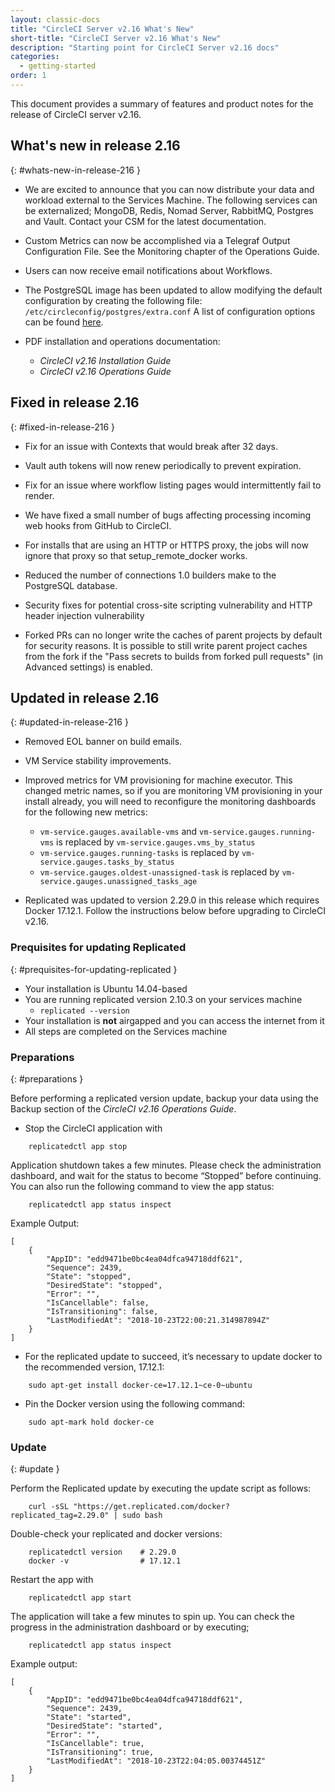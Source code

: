 ```yaml
---
layout: classic-docs
title: "CircleCI Server v2.16 What's New"
short-title: "CircleCI Server v2.16 What's New"
description: "Starting point for CircleCI Server v2.16 docs"
categories:
  - getting-started
order: 1
---
```


This document provides a summary of features and product notes for the release of CircleCI server v2.16.

## What's new in release 2.16
{: #whats-new-in-release-216 }

- We are excited to announce that you can now distribute your data and workload external to the Services Machine. The following services can be externalized; MongoDB, Redis, Nomad Server, RabbitMQ, Postgres and Vault. Contact your CSM for the latest documentation.

- Custom Metrics can now be accomplished via a Telegraf Output Configuration File. See the Monitoring chapter of the Operations Guide.

- Users can now receive email notifications about Workflows.

- The PostgreSQL image has been updated to allow modifying the default configuration by creating the following file: `/etc/circleconfig/postgres/extra.conf`  A list of configuration options can be found [here](https://github.com/circleci/postgres-docker/blob/da250f226be17afdde923c08f2af6fe63ceec99e/postgresql.conf).

- PDF installation and operations documentation:
   - *CircleCI v2.16 Installation Guide*
   - *CircleCI v2.16 Operations Guide*

## Fixed in release 2.16
{: #fixed-in-release-216 }

- Fix for an issue with Contexts that would break after 32 days.

- Vault auth tokens will now renew periodically to prevent expiration.

- Fix for an issue where workflow listing pages would intermittently fail to render.

- We have fixed a small number of bugs affecting processing incoming web hooks from GitHub to CircleCI.

- For installs that are using an HTTP or HTTPS proxy, the jobs will now ignore that proxy so that setup_remote_docker works.

- Reduced the number of connections 1.0 builders make to the PostgreSQL database.

- Security fixes for potential cross-site scripting vulnerability and HTTP header injection vulnerability

- Forked PRs can no longer write the caches of parent projects by default for security reasons. It is possible to still write parent project caches from the fork if the "Pass secrets to builds from forked pull requests" (in Advanced settings) is enabled.


## Updated in release 2.16
{: #updated-in-release-216 }

- Removed EOL banner on build emails.

- VM Service stability improvements.

- Improved metrics for VM provisioning for machine executor. This changed metric names, so if you are monitoring VM provisioning in your install already, you will need to reconfigure the monitoring dashboards for the following new metrics:
    - `vm-service.gauges.available-vms` and `vm-service.gauges.running-vms` is replaced by `vm-service.gauges.vms_by_status`
    - `vm-service.gauges.running-tasks` is replaced by `vm-service.gauges.tasks_by_status`
    - `vm-service.gauges.oldest-unassigned-task` is replaced by `vm-service.gauges.unassigned_tasks_age`

- Replicated was updated to version 2.29.0 in this release which requires Docker 17.12.1. Follow the instructions below before upgrading to CircleCI v2.16.

### Prequisites for updating Replicated
{: #prequisites-for-updating-replicated }

- Your installation is Ubuntu 14.04-based
- You are running replicated version 2.10.3 on your services machine
  - `replicated --version`
- Your installation is **not** airgapped and you can access the internet from it
- All steps are completed on the Services machine

### Preparations
{: #preparations }

Before performing a replicated version update, backup your data using the Backup section of the *CircleCI v2.16 Operations Guide*.

- Stop the CircleCI application with

```
    replicatedctl app stop
```

Application shutdown takes a few minutes. Please check the administration dashboard, and wait for the status to become “Stopped” before continuing. You can also run the following command to view the app status:

```
    replicatedctl app status inspect
```

Example Output:
```
[
    {
        "AppID": "edd9471be0bc4ea04dfca94718ddf621",
        "Sequence": 2439,
        "State": "stopped",
        "DesiredState": "stopped",
        "Error": "",
        "IsCancellable": false,
        "IsTransitioning": false,
        "LastModifiedAt": "2018-10-23T22:00:21.314987894Z"
    }
]
```

- For the replicated update to succeed, it’s necessary to update docker to the recommended version, 17.12.1:

```
    sudo apt-get install docker-ce=17.12.1~ce-0~ubuntu
```

- Pin the Docker version using the following command:

```
    sudo apt-mark hold docker-ce
```

### Update
{: #update }

Perform the Replicated update by executing the update script as follows:

```
    curl -sSL "https://get.replicated.com/docker?replicated_tag=2.29.0" | sudo bash
```

Double-check your replicated and docker versions:

```
    replicatedctl version    # 2.29.0
    docker -v                # 17.12.1
```

Restart the app with

```
    replicatedctl app start
```

The application will take a few minutes to spin up. You can check the progress in the administration dashboard or by executing;

```
    replicatedctl app status inspect
```

Example output:
```
[
    {
        "AppID": "edd9471be0bc4ea04dfca94718ddf621",
        "Sequence": 2439,
        "State": "started",
        "DesiredState": "started",
        "Error": "",
        "IsCancellable": true,
        "IsTransitioning": true,
        "LastModifiedAt": "2018-10-23T22:04:05.00374451Z"
    }
]
```
